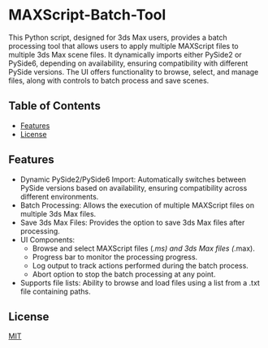 # MAXScript-Batch-Tool
 This Python script, designed for 3ds Max users, provides a batch processing tool that allows users to apply multiple MAXScript files to multiple 3ds Max scene files. It dynamically imports either PySide2 or PySide6, depending on availability, ensuring compatibility with different PySide versions. The UI offers functionality to browse, select, and manage files, along with controls to batch process and save scenes.

## Table of Contents
- [Features](#features)
- [License](#license)

## Features
- Dynamic PySide2/PySide6 Import: Automatically switches between PySide versions based on availability, ensuring compatibility across different environments.
- Batch Processing: Allows the execution of multiple MAXScript files on multiple 3ds Max files.
- Save 3ds Max Files: Provides the option to save 3ds Max files after processing.
- UI Components:
  - Browse and select MAXScript files (*.ms) and 3ds Max files (*.max).
  - Progress bar to monitor the processing progress.
  - Log output to track actions performed during the batch process.
  - Abort option to stop the batch processing at any point.
- Supports file lists: Ability to browse and load files using a list from a .txt file containing paths.

## License

[MIT](https://choosealicense.com/licenses/mit/)